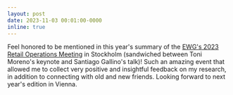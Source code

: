 ```yaml
---
layout: post
date: 2023-11-03 00:01:00-0000
inline: true
---
```


Feel honored to be mentioned in this year's summary of the <a href="https://www.ewg-retail-ops.eu/.cm4all/uproc.php/0/Dokumente/Report_6thEWGMeeting-Stockholm.pdf?cdp=a&_=18b13e36aa8">EWG's 2023 Retail Operations Meeting</a> in Stockholm (sandwiched between Toni Moreno's keynote and Santiago Gallino's talk)! Such an amazing event that allowed me to collect very positive and insightful feedback on my research, in addition to connecting with old and new friends. Looking forward to next year's edition in Vienna. 
